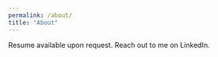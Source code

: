 ```yaml
---
permalink: /about/
title: "About"
---
```


Resume available upon request. Reach out to me on LinkedIn.


<!-- <div class="resume" style="height:600px;">
    <iframe width="100%" height="100%" src="https://drive.google.com/file/d/12d4VXrl6I-cX-_V-hdtDjHzMeD1NgGN9/preview"></iframe>
</div> -->
